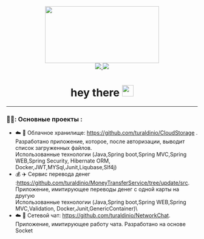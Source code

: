 <div id="header" align="center">
  <img src="https://media.giphy.com/media/qgQUggAC3Pfv687qPC/giphy.gif" width="300" height="150"/>

<div id="badges">
 <a href="https://t.me/turaldinio">
    <img src="https://img.shields.io/badge/%20%40turaldinio-blue"/>
  </a>
   <a href="https://vk.com/feed">
    <img src="https://img.shields.io/badge/VK-blue?style=for-the-badge&logo=vk&logoColor=white"/>
  </a>
  <h1>
  hey there
  <img src="https://media.giphy.com/media/hvRJCLFzcasrR4ia7z/giphy.gif" width="30px"/>
</h1>
  </div>
  </div>
  
  ---
  ### 👨‍💻: Основные проекты :
  - ☁️ 💾 Облачное хранилище: https://github.com/turaldinio/CloudStorage . Разработано приложение, которое, после авторизации, выводит список загруженных файлов.\
   Использованные технологии (Java,Spring boot,Spring MVC,Spring WEB,Spring Security, Hibernate ORM, Docker,JWT,MYSql,Junit,Liqubase,Slf4j)
 - 💰 ✈️  Сервис перевода денег :https://github.com/turaldinio/MoneyTransferService/tree/update/src. Приложение, имитирующее переводы денег с одной карты на другую\
  Использованные технологии (Java,Spring boot,Spring WEB,Spring MVC,Validation, Docker,Junit,GenericContainer)\
- ☁️ 💬 Сетевой чат: https://github.com/turaldinio/NetworkChat. Приложение, имитирующее работу чата. Разработано на основе Socket
  
